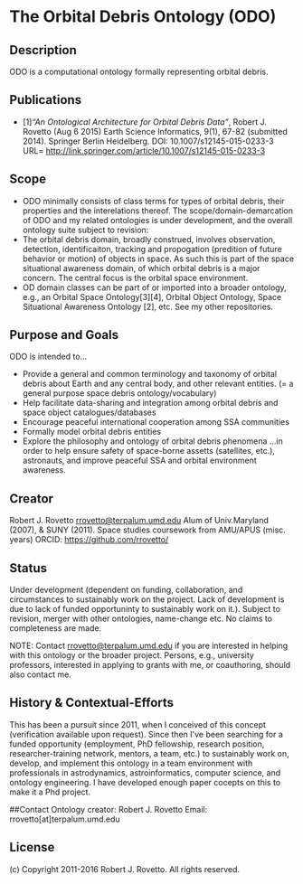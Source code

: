 # The Orbital Debris Ontology (ODO)

## Description
ODO is a computational ontology formally representing orbital debris. 

## Publications
* [1]_“An Ontological Architecture for Orbital Debris Data”_, Robert J. Rovetto (Aug 6 2015) Earth Science Informatics, 9(1), 67-82 (submitted 2014). Springer Berlin Heidelberg. DOI: 10.1007/s12145-015-0233-3 
URL= http://link.springer.com/article/10.1007/s12145-015-0233-3

## Scope
* ODO minimally consists of class terms for types of orbital debris, their properties and the interelations thereof.
The scope/domain-demarcation of ODO and my related ontologies is under development, and the overall ontology suite subject to revision:
* The orbital debris domain, broadly construed, involves observation, detection, identificaiton, tracking and propogation (predition of future behavior or motion) of objects in space. As such this is part of the space situational awareness domain, of which orbital debris is a major concern. The central focus is the orbital space environment. 
* OD domain classes can be part of or imported into a broader ontology, e.g., an Orbital Space Ontology[3][4], Orbital Object Ontology, Space Situational Awareness Ontology [2], etc. See my other repositories. 

## Purpose and Goals
ODO is intended to...
* Provide a general and common terminology and taxonomy of orbital debris about Earth and any central body, and other relevant entities. (= a general purpose space debris ontology/vocabulary)
* Help facilitate data-sharing and integration among orbital debris and space object catalogues/databases
* Encourage peaceful international cooperation among SSA communities
* Formally model orbital debris entities
* Explore the philosophy and ontology of orbital debris phenomena 
...in order to help ensure safety of space-borne assetts (satellites, etc.), astronauts, and improve peaceful SSA and orbital environment awareness.

## Creator
Robert J. Rovetto
rrovetto@terpalum.umd.edu
Alum of Univ.Maryland (2007), & SUNY (2011). Space studies coursework from AMU/APUS (misc. years)
ORCID: 
https://github.com/rrovetto/

## Status
Under development (dependent on funding, collaboration, and circumstances to sustainably work on the project. Lack of development is due to lack of funded opportuninty to sustainably work on it.).
Subject to revision, merger with other ontologies, name-change etc.
No claims to completeness are made.

NOTE: Contact rrovetto@terpalum.umd.edu if you are interested in helping with this ontology or the broader project. Persons, e.g., university professors, interested in applying to grants with me, or coauthoring, should also contact me.

## History & Contextual-Efforts
This has been a pursuit since 2011, when I conceived of this concept (verification available upon request).  Since then I've been searching for a funded opportunity (employment, PhD fellowship, research position, researcher-training network, mentors, a team, etc.) to sustainably work on, develop, and implement this ontology in a team environment with professionals in astrodynamics, astroinformatics, computer science, and ontology engineering. I have developed enough paper cocepts on this to make it a Phd project.

##Contact
Ontology creator: Robert J. Rovetto
Email: rrovetto[at]terpalum.umd.edu

## License
(c) Copyright 2011-2016 Robert J. Rovetto. All rights reserved.
